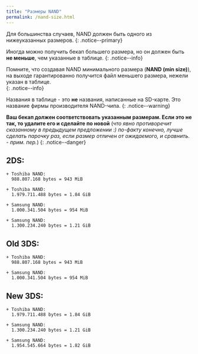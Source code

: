 ```yaml
---
title: "Размеры NAND"
permalink: /nand-size.html
---
```


Для большинства случаев, NAND должен быть одного из нижеуказанных размеров. 
{: .notice--primary}

Иногда можно получить бекап большего размера, но он должен быть **не меньше**, чем указанные в таблице. 
{: .notice--info}

Помните, что создавая NAND минимального размера (**NAND (min size)**), на выходе гарантированно получится файл меньшего размера, нежели указан в таблице.  
{: .notice--info}

Названия в таблице - это **не** названия, написанные на SD-карте. Это название фирмы производителя NAND-чипа. 
{: .notice--warning}

**Ваш бекап должен соответствовать указанным размерам. Если это не так, то удалите его и сделайте по новой** (*что явно противоречит сказанному в предыдущем предложении :) по-факту конечно, лучше сделать парочку раз, если размер отличен от ожидаемого, и сравнить. - прим. пер.*)
{: .notice--danger}

## 2DS:    

    + Toshiba NAND:     
      988.807.168 bytes = 943 MiB    

    + Toshiba NAND:    
      1.979.711.488 bytes = 1.84 GiB    

    + Samsung NAND:    
      1.000.341.504 bytes = 954 MiB    

    + Samsung NAND:    
      1.300.234.240 bytes = 1.21 GiB    

## Old 3DS:    

    + Toshiba NAND:     
      988.807.168 bytes = 943 MiB    

    + Samsung NAND:    
      1.000.341.504 bytes = 954 MiB    

## New 3DS:    

    + Toshiba NAND:    
      1.979.711.488 bytes = 1.84 GiB    

    + Samsung NAND:    
      1.300.234.240 bytes = 1.21 GiB    

    + Samsung NAND:
      1.954.545.664 bytes = 1.82 GiB
